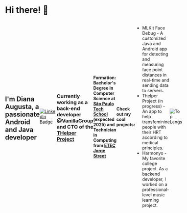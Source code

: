 ## <h1> Hi there! 👋 </h1>
<div style="display: flex; align-items: center;">
  <h2> I'm Diana Augusta, a passionate Android and Java developer </h2>
  <div id="badges">
  <a href="https://www.linkedin.com/in/diana-augusta-lima-80688622b">
    <img src="https://img.shields.io/badge/LinkedIn-blue?style=for-the-badge&logo=linkedin&logoColor=white" alt="LinkedIn Badge"/>
  </a>
</div>

<h3> Currently working as a back-end developer <a href="https://grupovanilla.com/">@VanillaGroup</a> and CTO of the<a href="https://github.com/thelper-project"> THelper Project </a></h3>
<h4> Formation: <b>Bachelor's Degree in Computer Science at <a href="https://www.sptech.school/">São Paulo Tech School</a> (expected 2025) and Technician in Computing from <a href="https://www.jorgestreet.com.br/">ETEC Jorge Street</a></b></h4>
<h4> Check out my cool projects: </h4>
<ul>
  <li>MLKit Face Debug - A customized Java and Android app for detecting and measuring face point distances in real-time and sending data to servers.</li>
  <li>Thelper Project (in progress) - An app to help transfeminine people with their HRT according to medical principles.</li>
  <li>Harmonyo - My favorite college project. As a backend developer, I worked on a professional-level music learning project.</li>
</ul>

![Top Langs](https://github-readme-stats.vercel.app/api/top-langs/?username=dianaaugusta&exclude_repo=github-readme-stats,anuraghazra.github.io)

